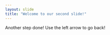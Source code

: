 ```yaml
---
layout: slide
title: "Welcome to our second slide!"
---
```

Another step done!
Use the left arrow to go back!
